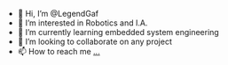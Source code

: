 - 👋 Hi, I’m @LegendGaf
- 👀 I’m interested in Robotics and I.A.
- 🌱 I’m currently learning embedded system engineering 
- 💞️ I’m looking to collaborate on any project 
- 📫 How to reach me [...](https://www.linkedin.com/in/aymane-gafaiti-b34a851b2/)

<!---
LegendGaf/LegendGaf is a ✨ special ✨ repository because its `README.md` (this file) appears on your GitHub profile.
You can click the Preview link to take a look at your changes.
--->
